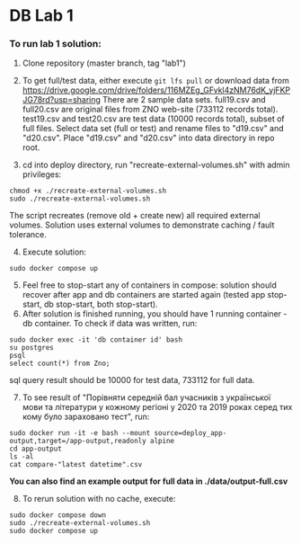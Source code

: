 
# DB Lab 1

### To run lab 1 solution:
1. Clone repository (master branch, tag "lab1")

2. To get full/test data, either execute ```git lfs pull``` or download data from  https://drive.google.com/drive/folders/116MZEg_GFvkl4zNM76dK_yjFKPJG78rd?usp=sharing There are 2 sample data sets. full19.csv and full20.csv are original files from ZNO web-site (733112 records total). test19.csv and test20.csv are test data (10000 records total), subset of full files. Select data set (full or test) and rename files to "d19.csv" and "d20.csv". Place "d19.csv" and "d20.csv" into data directory in repo root.

3. cd into deploy directory, run "recreate-external-volumes.sh" with admin privileges:

```
chmod +x ./recreate-external-volumes.sh
sudo ./recreate-external-volumes.sh
```

   The script recreates (remove old + create new) all required external volumes. Solution uses external volumes to demonstrate caching / fault tolerance.

4. Execute solution:

```
sudo docker compose up
```

5. Feel free to stop-start any of containers in compose: solution should recover after app and db containers are started again (tested app stop-start, db stop-start, both stop-start).
6. After solution is finished running, you should have 1 running container - db container. To check if data was written, run:

```
sudo docker exec -it 'db container id' bash
su postgres
psql
select count(*) from Zno;
```

sql query result should be 10000 for test data, 733112 for full data.

7. To see result of "Порівняти середній бал учасників з української мови та літератури у кожному регіоні у 2020 та 2019 роках серед тих кому було зараховано тест", run:

```
sudo docker run -it -e bash --mount source=deploy_app-output,target=/app-output,readonly alpine
cd app-output
ls -al
cat compare-"latest datetime".csv
```

**You can also find an example output for full data in ./data/output-full.csv**

8. To rerun solution with no cache, execute:

```
sudo docker compose down
sudo ./recreate-external-volumes.sh
sudo docker compose up
```